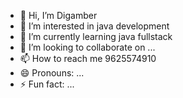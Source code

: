 - 👋 Hi, I’m Digamber
- 👀 I’m interested in java development
- 🌱 I’m currently learning java fullstack 
- 💞️ I’m looking to collaborate on ...
- 📫 How to reach me 9625574910
- 😄 Pronouns: ...
- ⚡ Fun fact: ...

<!---
Ajaysingh96257/Ajaysingh96257 is a ✨ special ✨ repository because its `README.md` (this file) appears on your GitHub profile.
You can click the Preview link to take a look at your changes.
--->
